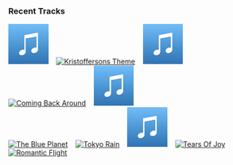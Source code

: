### Recent Tracks
[<img src='https://github.com/atfinke/atfinke/blob/master/placeholder.jpeg?raw=true' width='16%' height='16%' alt='Come Back To Us'>](https://www.last.fm/music/thomas%2bnewman/_/come%2bback%2bto%2bus)&nbsp;&nbsp;&nbsp;&nbsp;[<img src='https://lastfm.freetls.fastly.net/i/u/300x300/c475752a7c954946883a071143080df1.png' width='16%' height='16%' alt='Kristoffersons Theme'>](https://www.last.fm/music/alexandre%2bdesplat/_/kristofferson%2527s%2btheme)&nbsp;&nbsp;&nbsp;&nbsp;[<img src='https://github.com/atfinke/atfinke/blob/master/placeholder.jpeg?raw=true' width='16%' height='16%' alt='Salamander Eyes'>](https://www.last.fm/music/james%2bnewton%2bhoward/_/salamander%2beyes)&nbsp;&nbsp;&nbsp;&nbsp;[<img src='https://lastfm.freetls.fastly.net/i/u/300x300/790214d3cc7845d0a01b573fecb01ed9.png' width='16%' height='16%' alt='Coming Back Around'>](https://www.last.fm/music/john%2bpowell/_/coming%2bback%2baround)&nbsp;&nbsp;&nbsp;&nbsp;[<img src='https://github.com/atfinke/atfinke/blob/master/placeholder.jpeg?raw=true' width='16%' height='16%' alt='Sogno di Volare (“The Dream of Flight”)'>](https://www.last.fm/music/christopher%2btin/_/sogno%2bdi%2bvolare%2b%2528%25e2%2580%259cthe%2bdream%2bof%2bflight%25e2%2580%259d%2529)&nbsp;&nbsp;&nbsp;&nbsp;<br>[<img src='https://lastfm.freetls.fastly.net/i/u/300x300/31c368428402355e3fce87da78201939.png' width='16%' height='16%' alt='The Blue Planet'>](https://www.last.fm/music/hans%2bzimmer/_/the%2bblue%2bplanet)&nbsp;&nbsp;&nbsp;&nbsp;[<img src='https://lastfm.freetls.fastly.net/i/u/300x300/1fde17eae6b7c3f192f3705b9448accf.png' width='16%' height='16%' alt='Tokyo Rain'>](https://www.last.fm/music/marcus%2bwarner/_/tokyo%2brain)&nbsp;&nbsp;&nbsp;&nbsp;[<img src='https://github.com/atfinke/atfinke/blob/master/placeholder.jpeg?raw=true' width='16%' height='16%' alt='The Rise of Skywalker'>](https://www.last.fm/music/john%2bwilliams/_/the%2brise%2bof%2bskywalker)&nbsp;&nbsp;&nbsp;&nbsp;[<img src='https://lastfm.freetls.fastly.net/i/u/300x300/b1239e019346ccc52de078547d7dab01.png' width='16%' height='16%' alt='Tears Of Joy'>](https://www.last.fm/music/michael%2bgiacchino/_/tears%2bof%2bjoy)&nbsp;&nbsp;&nbsp;&nbsp;[<img src='https://lastfm.freetls.fastly.net/i/u/300x300/790214d3cc7845d0a01b573fecb01ed9.png' width='16%' height='16%' alt='Romantic Flight'>](https://www.last.fm/music/john%2bpowell/_/romantic%2bflight)&nbsp;&nbsp;&nbsp;&nbsp;<br>